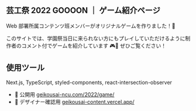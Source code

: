 ## 芸工祭 2022 GOOOON ｜ ゲーム紹介ページ

Web 部署所属コンテンツ班メンバーがオリジナルゲームを作りました！🚀

このサイトでは、学園祭当日に来られない方にもプレイしていただけるように制作者のコメント付でゲームを紹介しています 🎮🎉
ぜひご覧ください！

## 使用ツール

Next.js, TypeScript, styled-components, react-intersection-observer

- 🔗 公開用 [geikousai-ncu.com/2022/game/](https://geikousai-ncu.com/2022/game/)
- 🔗 デザイナー確認用 [geikousai-content.vercel.app/](https://geikousai-content.vercel.app/)
